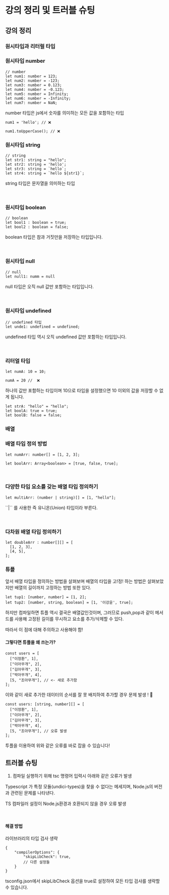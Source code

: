 # 강의 정리 및 트러블 슈팅

## 강의 정리

### 원시타입과 리터럴 타입

<h3>원시타입 number</h3>

```
// number
let num1: number = 123;
let num2: number = -123;
let num3: number = 0.123;
let num4: number = -0.123;
let num5: number = Infinity;
let num6: number = -Infinity;
let num7: number = NaN;

```

<p>number 타입은 js에서 숫자를 의미하는 모든 값을 포함하는 타입</p>

```
num1 = 'hello'; // ❌

num1.toUpperCase(); // ❌
```

<h3>원시타입 string</h3>

```
// string
let str1: string = "hello";
let str2: string = 'hello';
let str3: string = `hello`;
let str4: string = `hello ${str1}`;
```

<p>string 타입은 문자열을 의미하는 타입</p>
<br>

<h3>원시타입 boolean</h3>

```
// boolean
let bool1 : boolean = true;
let bool2 : boolean = false;
```

<p>boolean 타입은 참과 거짓만을 저장하는 타입입니다.</p>
<br>

<h3>원시타입 null</h3>

```
// null
let null1: numm = null
```

<p>null 타입은 오직 null 값만 포함하는 타입입니다.</p>

<br>

<h3>원시타입 undefined</h3>

```
// undefined 타입
let unde1: undefined = undefined;
```

<p>undefined 타입 역시 오직 undefined 값만 포함하는 타입입니다.</p>
<br>

<h3>리터얼 타입</h3>

```
let numA: 10 = 10;

numA = 20 //  ❌
```

<p>하나의 값만 포함하는 타입이며 10으로 타입을 설정했으면 10 이외의 값을 저장할 수 없게 됩니다.<p>

```
let strA: "hello" = "hello";
let boolA: true = true;
let boolB: false = false;
```

### 배열

<h3>배열 타입 정의 방법</h3>

```
let numArr: number[] = [1, 2, 3];

let boolArr: Array<boolean> = [true, false, true];

```

<br>

<h3>다양한 타입 요소를 갖는 배열 타입 정의하기</h3>

```
let multiArr: (number | string)[] = [1, "hello"];
```

<p> ``|`` 를 사용한 즉 유니온(Union) 타입이라 부른다.</p>
<br>

<h3>다차원 배열 타입 정의하기</h3>

```
let doubleArr : number[][] = [
  [1, 2, 3],
  [4, 5],
];
```

### 튜플

<p>
앞서 배열 타입을 정의하는 방법을 살펴보며 배열의 타입을 고!정! 하는 방법은 살펴보았지만 배열의 길이까지 고정하는 방법 또한 있다. 
</p>

```
let tup1: [number, number] = [1, 2];
let tup2: [number, string, boolean] = [1, '이강윤', true];
```

<p>
하지만 컴파일하면 튜플 역시 결국은 배열값인것이며, 그러므로 push,pop과 같이 메서드를 사용해 고정된 길이를 무시하고 요소를 추가/삭제할 수 있다. <br>

따라서 이 점에 대해 주의하고 사용해야 함!

</p>

<h4>그렇다면 튜플을 왜 쓰는가?</h4>

```
const users = [
  ["이정환", 1],
  ["이아무개", 2],
  ["김아무개", 3],
  ["박아무개", 4],
  [5, "조아무개"], // <- 새로 추가함
];
```

<p>
이와 같이 새로 추가한 데이터의 순서를 잘 못 배치하여 추가할 경우 문제 발생 ! 🚨
</p>

```
const users: [string, number][] = [
  ["이정환", 1],
  ["이아무개", 2],
  ["김아무개", 3],
  ["박아무개", 4],
  [5, "조아무개"], // 오류 발생
];
```

<p>투플을 이용하여 위와 같은 오류를 바로 잡을 수 있습니다!</p>

## 트러블 슈팅

1. 컴파일 실행하기 위해 tsc 명령어 입력시 아래와 같은 오류가 발생

<p>
Typescript 가 특정 모듈(undici-types)을 찾을 수 없다는 메세지며, Node.js의 버전과 관련된 문제를 나타낸다. <br>

TS 컴파일러 설정이 Node.js환경과 호환되지 않을 경우 오류 발생 <br>

</p>
<br>

<h4>해결 방법</h4>

<p>
 라이브러리의 타입 검사 생략 <br>

```
{
    "compilerOptions": {
        "skipLibCheck": true,
        // 다른 설정들
    }
}
```

tsconfig.json에서 skipLibCheck 옵션을 true로 설정하여 모든 타입 검사를 생략할 수 있습니다.

</p>

